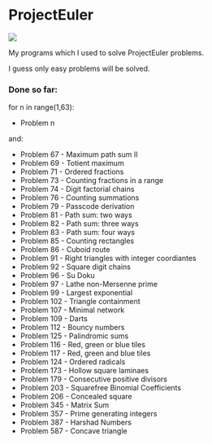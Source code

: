 # ProjectEuler

<img src="https://projecteuler.net/profile/MamCieNaHita.png" />

My programs which I used to solve ProjectEuler problems.

I guess only easy problems will be solved.

### Done so far:
for n in range(1,63):
  - Problem n

and:
- Problem 67 - Maximum path sum II
- Problem 69 - Totient maximum
- Problem 71 - Ordered fractions
- Problem 73 - Counting fractions in a range
- Problem 74 - Digit factorial chains
- Problem 76 - Counting summations
- Problem 79 - Passcode derivation
- Problem 81 - Path sum: two ways
- Problem 82 - Path sum: three ways
- Problem 83 - Path sum: four ways
- Problem 85 - Counting rectangles
- Problem 86 - Cuboid route
- Problem 91 - Right triangles with integer coordiantes
- Problem 92 - Square digit chains
- Problem 96 - Su Doku
- Problem 97 - Lathe non-Mersenne prime
- Problem 99 - Largest exponential
- Problem 102 - Triangle containment
- Problem 107 - Minimal network
- Problem 109 - Darts
- Problem 112 - Bouncy numbers
- Problem 125 - Palindromic sums
- Problem 116 - Red, green or blue tiles
- Problem 117 - Red, green and blue tiles
- Problem 124 - Ordered radicals
- Problem 173 - Hollow square laminaes
- Problem 179 - Consecutive positive divisors
- Problem 203 - Squarefree Binomial Coefficients
- Problem 206 - Concealed square
- Problem 345 - Matrix Sum
- Problem 357 - Prime generating integers
- Problem 387 - Harshad Numbers
- Problem 587 - Concave triangle
